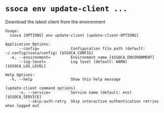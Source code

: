 # `ssoca env update-client ...`

Download the latest client from the environment

    Usage:
      ssoca [OPTIONS] env update-client [update-client-OPTIONS]
    
    Application Options:
          --config=              Configuration file path (default: ~/.config/ssoca/config) [$SSOCA_CONFIG]
      -e, --environment=         Environment name [$SSOCA_ENVIRONMENT]
          --log-level=           Log level (default: WARN) [$SSOCA_LOG_LEVEL]
    
    Help Options:
      -h, --help                 Show this help message
    
    [update-client command options]
          -s, --service=         Service name (default: env) [$SSOCA_SERVICE]
              --skip-auth-retry  Skip interactive authentication retries when logged out
    
